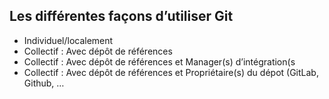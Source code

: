 ## Les différentes façons d’utiliser Git

- Individuel/localement
- Collectif : Avec dépôt de références
- Collectif : Avec dépôt de références et Manager(s) d’intégration(s
- Collectif : Avec dépôt de références et Propriétaire(s) du dépot (GitLab, Github, …
